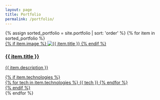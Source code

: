 ```yaml
---
layout: page
title: Portfolio
permalink: /portfolio/
---
```


<div class="portfolio-grid">
  {% assign sorted_portfolio = site.portfolio | sort: 'order' %}
  {% for item in sorted_portfolio %}
    <div class="portfolio-item">
      <a href="{{ item.url }}">
        {% if item.image %}
          <img src="{{ item.image }}" alt="{{ item.title }}">
        {% endif %}
        <div class="portfolio-content">
          <h3>{{ item.title }}</h3>
          <p>{{ item.description }}</p>
          {% if item.technologies %}
            <div class="tech-tags">
              {% for tech in item.technologies %}
                <span class="tech-tag">{{ tech }}</span>
              {% endfor %}
            </div>
          {% endif %}
        </div>
      </a>
    </div>
  {% endfor %}
</div>

